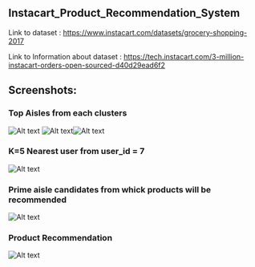 ## Instacart_Product_Recommendation_System
Link to dataset : https://www.instacart.com/datasets/grocery-shopping-2017

Link to Information about dataset : https://tech.instacart.com/3-million-instacart-orders-open-sourced-d40d29ead6f2
## Screenshots: 
###                             Top Aisles from each clusters
![Alt text](https://github.com/anubhav1772/Product_Recommendation_System/blob/master/screenshots/clust0_top_products.png?raw=true) ![Alt text](https://github.com/anubhav1772/Product_Recommendation_System/blob/master/screenshots/clust1_top_products.png?raw=true)![Alt text](https://github.com/anubhav1772/Product_Recommendation_System/blob/master/screenshots/clust2_top_products.png?raw=true)
###                             K=5 Nearest user from user_id = 7
![Alt text](https://github.com/anubhav1772/Product_Recommendation_System/blob/master/screenshots/nearest_users.png?raw=true)
###                             Prime aisle candidates from whick products will be recommended
![Alt text](https://github.com/anubhav1772/Product_Recommendation_System/blob/master/screenshots/aisle_candidates.png?raw=true)
###                             Product Recommendation
![Alt text](https://github.com/anubhav1772/Product_Recommendation_System/blob/master/screenshots/recommendation.png?raw=true)
